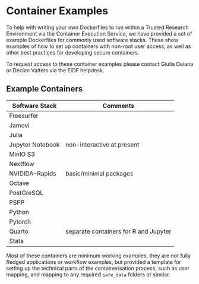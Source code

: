 # Container Examples

To help with writing your own Dockerfiles to run within a Trusted Research Environment via the Container Execution Service, we have provided a set of example Dockerfiles for commonly used software stacks. These show examples of how to set up containers with non-root user access, as well as other best practices for developing secure containers.

To request access to these container examples please contact Giulia Deiana or Declan Valters via the EIDF helpdesk.

## Example Containers

| Software Stack   |   Comments |
| ---------------  |   -------- |
| Freesurfer       |            |
| Jamovi           |            |
| Julia            |   |
| Jupyter Notebook | non-interactive at present |
| MinIO S3         |  |
| Nextflow         |  |
| NVIDIDA-Rapids   |  basic/minimal packages |
| Octave           |  |
| PostGreSQL       |  |
| PSPP             |  |
| Python           |  |
| Pytorch          |  |
| Quarto           | separate containers for R and Jupyter |
| Stata            |

Most of these containers are minimum working examples, they are not fully fledged applications or workflow examples, but provided a template for setting up the technical parts of the containerisation process, such as user mapping, and mapping to any required `safe_data` folders or similar.
